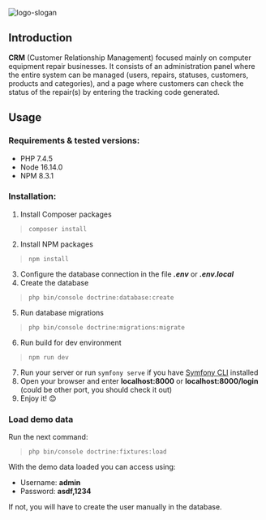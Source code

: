 ![logo-slogan](https://user-images.githubusercontent.com/15237067/150875257-3b534f91-76f3-4cf2-b929-63bd6d844e4b.png)

## Introduction
**CRM** (Customer Relationship Management) focused mainly on computer equipment repair businesses. It consists of an administration panel where the entire system can be managed (users, repairs, statuses, customers, products and categories), and a page where customers can check the status of the repair(s) by entering the tracking code generated.

## Usage
### Requirements & tested versions:
- PHP 7.4.5
- Node 16.14.0
- NPM 8.3.1

### Installation:
1. Install Composer packages
>``composer install``
2. Install NPM packages
>``npm install``
3. Configure the database connection in the file ***.env*** or ***.env.local***
4. Create the database
>``php bin/console doctrine:database:create``
5. Run database migrations
>``php bin/console doctrine:migrations:migrate``
6. Run build for dev environment
>``npm run dev``
7. Run your server or run ``symfony serve`` if you have [Symfony CLI](https://symfony.com/doc/current/setup/symfony_server.html#installation) installed
8. Open your browser and enter **localhost:8000** or **localhost:8000/login** (could be other port, you should check it out)
9. Enjoy it! 😊

### Load demo data
Run the next command:
>``php bin/console doctrine:fixtures:load``

With the demo data loaded you can access using:
- Username: **admin**
- Password: **asdf,1234**

If not, you will have to create the user manually in the database.





